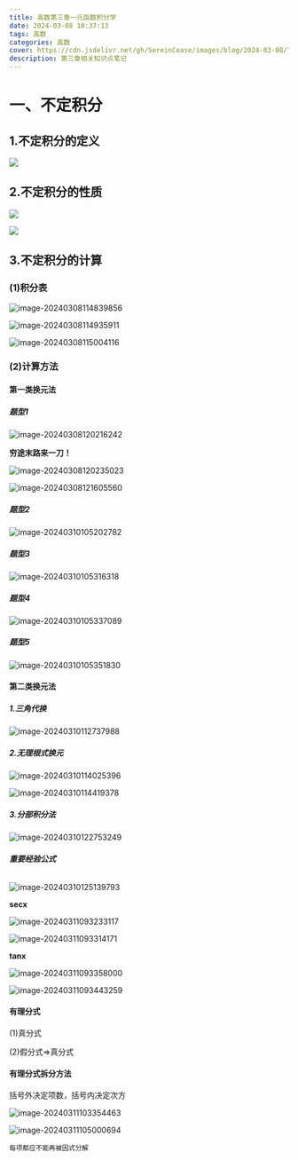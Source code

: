 ```yaml
---
title: 高数第三章一元函数积分学
date: 2024-03-08 10:37:13
tags: 高数
categories: 高数
cover: https://cdn.jsdelivr.net/gh/SereinCease/images/blog/2024-03-08/TXK-72U4-MY-AGJQQY-F-HY-b012f9.jpg
description: 第三章相关知识点笔记
---
```


# 一、不定积分

## 1.不定积分的定义

![](不定积分的定义.png)

## 2.不定积分的性质

![](不定积分性质.png)

![](原函数存在定理.png)

## 3.不定积分的计算

### (1)积分表

![image-20240308114839856](image-20240308114839856.png)

![image-20240308114935911](image-20240308114935911.png)

![image-20240308115004116](image-20240308115004116.png)

### (2)计算方法

#### 第一类换元法

##### 题型1

![image-20240308120216242](image-20240308120216242.png)

**穷途末路来一刀！**

![image-20240308120235023](image-20240308120235023.png)

![image-20240308121605560](image-20240308121605560.png)

##### 题型2

![image-20240310105202782](image-20240310105202782.png)

##### 题型3

![image-20240310105316318](image-20240310105316318.png)

##### 题型4

![image-20240310105337089](image-20240310105337089.png)

##### 题型5

![image-20240310105351830](image-20240310105351830.png)

#### 第二类换元法

##### 1.三角代换

![image-20240310112737988](image-20240310112737988.png)

##### 2.无理根式换元

![image-20240310114025396](image-20240310114025396.png)

![image-20240310114419378](image-20240310114419378.png)

##### 3.分部积分法

![image-20240310122753249](image-20240310122753249.png)

###### **重要经验公式**

![image-20240310125139793](image-20240310125139793.png)

**secx**

![image-20240311093233117](image-20240311093233117.png)

![image-20240311093314171](image-20240311093314171.png)

**tanx**

![image-20240311093358000](image-20240311093358000.png)

![image-20240311093443259](image-20240311093443259.png)

#### 有理分式

(1)真分式

(2)假分式=>真分式

#### 有理分式拆分方法

括号外决定项数，括号内决定次方

![image-20240311103354463](image-20240311103354463.png)

![image-20240311105000694](image-20240311105000694.png)

`每项都应不能再被因式分解`
